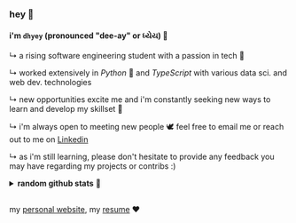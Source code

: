 ### __hey__ 👋
#### i'm `dhyey` (pronounced "dee-ay" or ધ્યેય) 🚀
↳ a rising software engineering student with a passion in tech 🌱

↳ worked extensively in _Python_ 🐍 and _TypeScript_ with various data sci. and web dev. technologies

↳ new opportunities excite me and i'm constantly seeking new ways to learn and develop my skillset 🎼

↳ i'm always open to meeting new people 🕊 feel free to email me or reach out to me on [Linkedin]

↳ as i'm still learning, please don't hesitate to provide any feedback you may have regarding my projects or contribs :)

<details>
 <summary><b>random github stats</b> 🥳</summary>
 <br>
 
 ![my github stats](https://github-readme-stats.vercel.app/api?username=dhyxy&theme=dark&show_icons=true&bg_color=1a1a1a&icon_color=a0ffff&count_private=true&include_all_commits=true&show_icons=true?)
 
 ![my top langs](https://github-readme-stats.vercel.app/api/top-langs/?username=dhyxy&hide=css,html,jupyter%20notebook&theme=dark&show_icons=true&bg_color=1a1a1a&icon_color=a0ffff?)
</details>

##
my [personal website], my [resume] ❤️

  [LinkedIn]: <https://www.linkedin.com/in/dhyeylalseta>
  [personal website]: <https://dhyxy.github.io>
  [resume]: <https://drive.google.com/file/d/1KQhaJ4hscctOzzmFePLbr2K_ucjZH5qj/view?usp=sharing>
